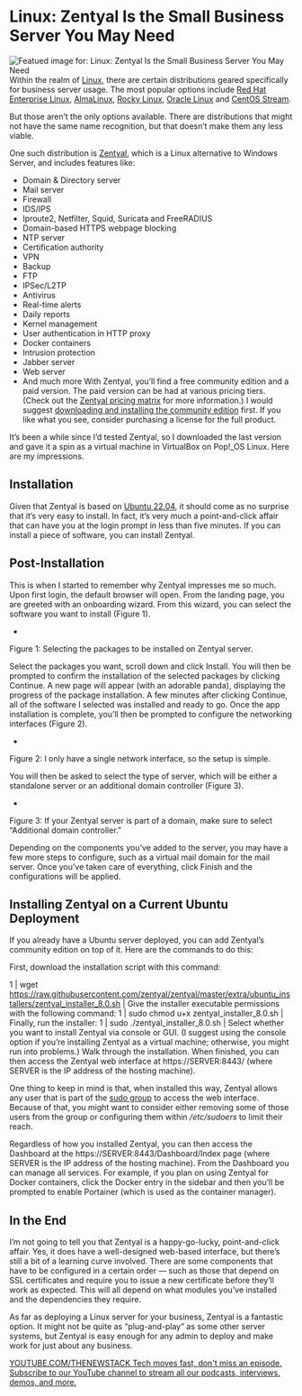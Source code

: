 # Linux: Zentyal Is the Small Business Server You May Need
![Featued image for: Linux: Zentyal Is the Small Business Server You May Need](https://cdn.thenewstack.io/media/2025/01/bae3809b-zentyal-1024x683.png)
Within the realm of [Linux](https://thenewstack.io/learning-linux-start-here/), there are certain distributions geared specifically for business server usage. The most popular options include [Red Hat Enterprise Linux](https://www.openshift.com/try?utm_content=inline+mention), [AlmaLinux](https://thenewstack.io/almalinux-10-beta-supports-older-x86-chipsets/), [Rocky Linux](https://thenewstack.io/ciq-unveils-a-version-of-rocky-linux-for-the-enterprise/), [Oracle Linux](https://orca.security/?utm_content=inline+mention) and [CentOS Stream](https://thenewstack.io/back-to-the-future-a-look-at-centos-streams/).

But those aren’t the only options available. There are distributions that might not have the same name recognition, but that doesn’t make them any less viable.

One such distribution is [Zentyal](https://www.zentyal.com), which is a Linux alternative to Windows Server, and includes features like:

- Domain & Directory server
- Mail server
- Firewall
- IDS/IPS
- Iproute2, Netfilter, Squid, Suricata and FreeRADIUS
- Domain-based HTTPS webpage blocking
- NTP server
- Certification authority
- VPN
- Backup
- FTP
- IPSec/L2TP
- Antivirus
- Real-time alerts
- Daily reports
- Kernel management
- User authentication in HTTP proxy
- Docker containers
- Intrusion protection
- Jabber server
- Web server
- And much more
With Zentyal, you’ll find a free community edition and a paid version. The paid version can be had at various pricing tiers. (Check out the [Zentyal pricing matrix](https://www.zentyal.com/price-yearly-zentyal-server-subscription/) for more information.) I would suggest [downloading and installing the community edition](https://download02.public.zentyal.com/zentyal-8.0-development-amd64.iso?_gl=1*r7qpip*_gcl_au*MTkwNTI2MTQ3OS4xNzE1MTgxOTMw*_ga*MTg2OTA1MTc5Ny4xNzE1MTgxOTMw*_ga_N2CRZTM10X*MTcyMTE1NDU2NS40My4xLjE3MjExNTY2MzQuNTkuMC4w&_ga=2.204391384.972608446.1721055844-1869051797.1715181930) first. If you like what you see, consider purchasing a license for the full product.

It’s been a while since I’d tested Zentyal, so I downloaded the last version and gave it a spin as a virtual machine in VirtualBox on Pop!_OS Linux. Here are my impressions.

## Installation
Given that Zentyal is based on [Ubuntu 22.04](https://thenewstack.io/how-to-safely-upgrade-ubuntu-22-04-to-ubuntu-24-04/), it should come as no surprise that it’s very easy to install. In fact, it’s very much a point-and-click affair that can have you at the login prompt in less than five minutes. If you can install a piece of software, you can install Zentyal.

## Post-Installation
This is when I started to remember why Zentyal impresses me so much. Upon first login, the default browser will open. From the landing page, you are greeted with an onboarding wizard. From this wizard, you can select the software you want to install (Figure 1).

-
Figure 1: Selecting the packages to be installed on Zentyal server.

Select the packages you want, scroll down and click Install. You will then be prompted to confirm the installation of the selected packages by clicking Continue. A new page will appear (with an adorable panda), displaying the progress of the package installation. A few minutes after clicking Continue, all of the software I selected was installed and ready to go. Once the app installation is complete, you’ll then be prompted to configure the networking interfaces (Figure 2).

-
Figure 2: I only have a single network interface, so the setup is simple.

You will then be asked to select the type of server, which will be either a standalone server or an additional domain controller (Figure 3).

-
Figure 3: If your Zentyal server is part of a domain, make sure to select “Additional domain controller.”

Depending on the components you’ve added to the server, you may have a few more steps to configure, such as a virtual mail domain for the mail server. Once you’ve taken care of everything, click Finish and the configurations will be applied.

## Installing Zentyal on a Current Ubuntu Deployment
If you already have a Ubuntu server deployed, you can add Zentyal’s community edition on top of it. Here are the commands to do this:

First, download the installation script with this command:

1 |
wget https://raw.githubusercontent.com/zentyal/zentyal/master/extra/ubuntu_installers/zentyal_installer_8.0.sh |
Give the installer executable permissions with the following command:
1 |
sudo chmod u+x zentyal_installer_8.0.sh |
Finally, run the installer:
1 |
sudo ./zentyal_installer_8.0.sh |
Select whether you want to install Zentyal via console or GUI. (I suggest using the console option if you’re installing Zentyal as a virtual machine; otherwise, you might run into problems.)
Walk through the installation. When finished, you can then access the Zentyal web interface at https://SERVER:8443/ (where SERVER is the IP address of the hosting machine).

One thing to keep in mind is that, when installed this way, Zentyal allows any user that is part of the [sudo group](https://thenewstack.io/linux-understand-sudo-to-rule-your-server/) to access the web interface. Because of that, you might want to consider either removing some of those users from the group or configuring them within */etc/sudoers* to limit their reach.

Regardless of how you installed Zentyal, you can then access the Dashboard at the https://SERVER:8443/Dashboard/Index page (where SERVER is the IP address of the hosting machine). From the Dashboard you can manage all services. For example, if you plan on using Zentyal for Docker containers, click the Docker entry in the sidebar and then you’ll be prompted to enable Portainer (which is used as the container manager).

## In the End
I’m not going to tell you that Zentyal is a happy-go-lucky, point-and-click affair. Yes, it does have a well-designed web-based interface, but there’s still a bit of a learning curve involved. There are some components that have to be configured in a certain order — such as those that depend on SSL certificates and require you to issue a new certificate before they’ll work as expected. This will all depend on what modules you’ve installed and the dependencies they require.

As far as deploying a Linux server for your business, Zentyal is a fantastic option. It might not be quite as “plug-and-play” as some other server systems, but Zentyal is easy enough for any admin to deploy and make work for just about any business.

[
YOUTUBE.COM/THENEWSTACK
Tech moves fast, don't miss an episode. Subscribe to our YouTube
channel to stream all our podcasts, interviews, demos, and more.
](https://youtube.com/thenewstack?sub_confirmation=1)